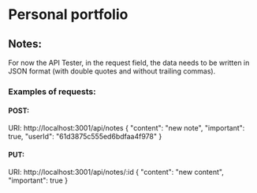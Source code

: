 # Personal portfolio

## Notes:

For now the API Tester, in the request field, the data needs to be written in JSON format (with double quotes and without trailing commas).

### Examples of requests:

#### POST:

URI: http://localhost:3001/api/notes
{
"content": "new note",
"important": true,
"userId": "61d3875c555ed6bdfaa4f978"
}

#### PUT:

URI: http://localhost:3001/api/notes/:id
{
"content": "new content",
"important": true
}
